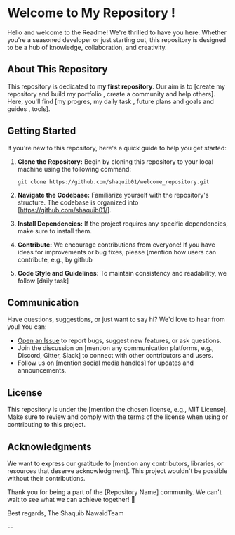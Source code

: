 # Welcome to My Repository !



Hello and welcome to the Readme! We're thrilled to have you here. Whether you're a seasoned developer or just starting out, this repository is designed to be a hub of knowledge, collaboration, and creativity.

## About This Repository

This repository is dedicated to **my first repository**. Our aim is to [create my repository and build my portfolio , create a community and help others]. Here, you'll find [my progres, my daily task , future plans and goals and guides , tools].

## Getting Started

If you're new to this repository, here's a quick guide to help you get started:

1. **Clone the Repository:** Begin by cloning this repository to your local machine using the following command:
   ```
   git clone https://github.com/shaquib01/welcome_repository.git
   ```

2. **Navigate the Codebase:** Familiarize yourself with the repository's structure. The codebase is organized into [https://github.com/shaquib01/].

3. **Install Dependencies:** If the project requires any specific dependencies, make sure to install them. 

4. **Contribute:** We encourage contributions from everyone! If you have ideas for improvements or bug fixes, please [mention how users can contribute, e.g., by github

5. **Code Style and Guidelines:** To maintain consistency and readability, we follow [daily task]
## Communication

Have questions, suggestions, or just want to say hi? We'd love to hear from you! You can:

- [Open an Issue](link_to_issues) to report bugs, suggest new features, or ask questions.
- Join the discussion on [mention any communication platforms, e.g., Discord, Gitter, Slack] to connect with other contributors and users.
- Follow us on [mention social media handles] for updates and announcements.

## License

This repository is under the [mention the chosen license, e.g., MIT License]. Make sure to review and comply with the terms of the license when using or contributing to this project.

## Acknowledgments

We want to express our gratitude to [mention any contributors, libraries, or resources that deserve acknowledgment]. This project wouldn't be possible without their contributions.

Thank you for being a part of the [Repository Name] community. We can't wait to see what we can achieve together! 🚀

Best regards,
The Shaquib NawaidTeam

--
